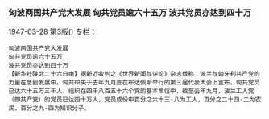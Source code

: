 ### 匈波两国共产党大发展  匈共党员逾六十五万  波共党员亦达到四十万

1947-03-28
第3版()
专栏：

    匈波两国共产党大发展
    匈共党员逾六十五万
    波共党员亦达到四十万
    【新华社陕北二十六日电】据新近收到之《世界新闻与评论》杂志载称：波兰与匈牙利共产党的力量在急剧发展中。匈共中央于去年九月底在布达佩斯举行的第三届代表大会上宣布，匈共党员已达六十五万三千人，组织在四千八百五十六个党的基本单位中，截至去年九月，波兰工人党（即共产党）的党员已达四十万人，党员成份中百分之六十三·八为工人，百分之二十四·二为农民，百分之九·四为知识分子。
